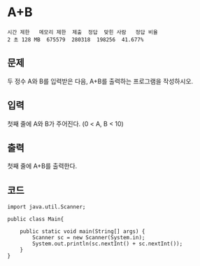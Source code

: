 # A+B 

```
시간 제한	메모리 제한	제출	정답	맞힌 사람	정답 비율
2 초	128 MB	675579	280318	198256	41.677%
```
## 문제
두 정수 A와 B를 입력받은 다음, A+B를 출력하는 프로그램을 작성하시오.

## 입력
첫째 줄에 A와 B가 주어진다. (0 < A, B < 10)

## 출력
첫째 줄에 A+B를 출력한다.

## 코드
```
import java.util.Scanner;

public class Main{

    public static void main(String[] args) {
        Scanner sc = new Scanner(System.in);
        System.out.println(sc.nextInt() + sc.nextInt());
    }
}
```
